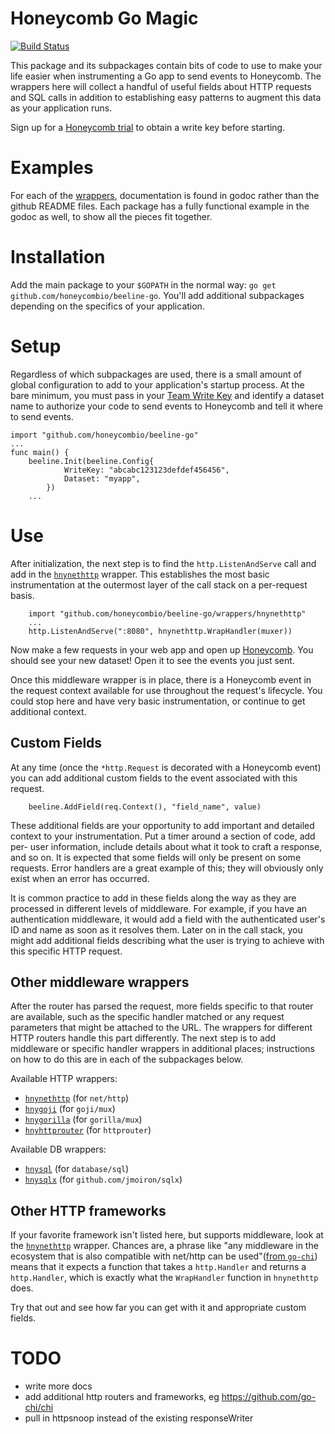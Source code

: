 # Honeycomb Go Magic

[![Build Status](https://travis-ci.org/honeycombio/honeycomb-go-magic.svg?branch=master)](https://travis-ci.org/honeycombio/honeycomb-go-magic)

This package and its subpackages contain bits of code to use to make your life
easier when instrumenting a Go app to send events to Honeycomb. The wrappers
here will collect a handful of useful fields about HTTP requests and SQL calls
in addition to establishing easy patterns to augment this data as your
application runs.

Sign up for a [Honeycomb trial](https://ui.honeycomb.io/signup) to obtain a write key before starting.

# Examples

For each of the [wrappers](wrappers/), documentation is found in godoc rather than the github README files. Each package has a fully functional example in the godoc as well, to show all the pieces fit together.

# Installation

Add the main package to your `$GOPATH` in the normal way: `go get
github.com/honeycombio/beeline-go`. You'll add additional subpackages
depending on the specifics of your application.

# Setup

Regardless of which subpackages are used, there is a small amount of global
configuration to add to your application's startup process. At the bare minimum,
you must pass in your [Team Write Key](https://ui.honeycomb.io/account) and
identify a dataset name to authorize your code to send events to Honeycomb and
tell it where to send events.

```golang
import "github.com/honeycombio/beeline-go"
...
func main() {
	beeline.Init(beeline.Config{
			WriteKey: "abcabc123123defdef456456",
			Dataset: "myapp",
		})
	...
```

# Use

After initialization, the next step is to find the `http.ListenAndServe` call
and add in the [`hnynethttp`](https://godoc.org/github.com/honeycombio/beeline-go/wrappers/hnynethttp) wrapper. This establishes the most
basic instrumentation at the outermost layer of the call stack on a per-request
basis.

```golang
	import "github.com/honeycombio/beeline-go/wrappers/hnynethttp"
	...
	http.ListenAndServe(":8080", hnynethttp.WrapHandler(muxer))
```

Now make a few requests in your web app and open up [Honeycomb](https://ui.honeycomb.io/).
You should see your new dataset! Open it to see the events you just sent.

Once this middleware wrapper is in place, there is a Honeycomb event in the request
context available for use throughout the request's lifecycle.  You could stop here and
have very basic instrumentation, or continue to get additional context.

## Custom Fields

At any time (once the `*http.Request` is decorated with a Honeycomb event) you
can add additional custom fields to the event associated with this request.

```golang
	beeline.AddField(req.Context(), "field_name", value)
```

These additional fields are your opportunity to add important and detailed
context to your instrumentation. Put a timer around a section of code, add per-
user information, include details about what it took to craft a response, and so
on. It is expected that some fields will only be present on some requests. Error
handlers are a great example of this; they will obviously only exist when an
error has occurred.

It is common practice to add in these fields along the way as they are processed
in different levels of middleware.  For example, if you have an authentication
middleware, it would add a field with the authenticated user's ID and name as
soon as it resolves them. Later on in the call stack, you might add additional
fields describing what the user is trying to achieve with this specific HTTP
request.

## Other middleware wrappers

After the router has parsed the request, more fields specific to that router are
available, such as the specific handler matched or any request parameters that
might be attached to the URL. The wrappers for different HTTP routers handle
this part differently. The next step is to add middleware or specific handler
wrappers in additional places; instructions on how to do this are in each of the
subpackages below.

Available HTTP wrappers:

* [`hnynethttp`](https://godoc.org/github.com/honeycombio/beeline-go/wrappers/hnynethttp) (for `net/http`)
* [`hnygoji`](https://godoc.org/github.com/honeycombio/beeline-go/wrappers/hnygoji) (for `goji/mux`)
* [`hnygorilla`](https://godoc.org/github.com/honeycombio/beeline-go/wrappers/hnygorilla) (for `gorilla/mux`)
* [`hnyhttprouter`](https://godoc.org/github.com/honeycombio/beeline-go/wrappers/hnyhttprouter) (for `httprouter`)

Available DB wrappers:

* [`hnysql`](https://godoc.org/github.com/honeycombio/beeline-go/wrappers/hnysql) (for `database/sql`)
* [`hnysqlx`](https://godoc.org/github.com/honeycombio/beeline-go/wrappers/hnysqlx) (for `github.com/jmoiron/sqlx`)

## Other HTTP frameworks

If your favorite framework isn't listed here, but supports middleware, look at
the [`hnynethttp`](wrappers/hnynethttp) wrapper. Chances are, a phrase like "any
middleware in the ecosystem that is also compatible with net/http can be
used"([from `go-chi`](https://github.com/go-chi/chi#middlewares)) means that it
expects a function that takes a `http.Handler` and returns a `http.Handler`,
which is exactly what the `WrapHandler` function in `hnynethttp` does.

Try that out and see how far you can get with it and appropriate custom fields.

# TODO
* write more docs
* add additional http routers and frameworks, eg https://github.com/go-chi/chi
* pull in httpsnoop instead of the existing responseWriter
